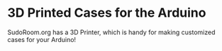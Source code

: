 # 3D Printed Cases for the Arduino

SudoRoom.org has a 3D Printer, which is handy for making customized cases for your Arduino!
